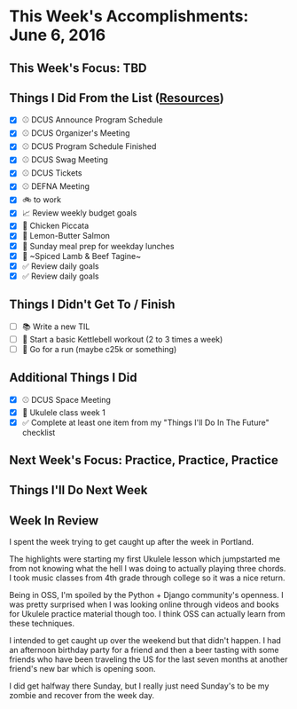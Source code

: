 # This Week's Accomplishments: June 6, 2016

## This Week's Focus: TBD

## Things I Did From the List ([Resources](resources.md))

- [x] :baseball: DCUS Announce Program Schedule
- [x] :baseball: DCUS Organizer's Meeting
- [x] :baseball: DCUS Program Schedule Finished
- [x] :baseball: DCUS Swag Meeting
- [x] :baseball: DCUS Tickets
- [x] :baseball: DEFNA Meeting
- [x] :bike: to work
- [x] :chart_with_upwards_trend: Review weekly budget goals
- [x] :stew: Chicken Piccata
- [x] :stew: Lemon-Butter Salmon
- [x] :stew: Sunday meal prep for weekday lunches
- [x] :stew: ~Spiced Lamb & Beef Tagine~
- [x] :white_check_mark: Review daily goals
- [x] :white_check_mark: Review daily goals

## Things I Didn't Get To / Finish

- [ ] :books: Write a new TIL
- [ ] :muscle: Start a basic Kettlebell workout (2 to 3 times a week)
- [ ] :running: Go for a run (maybe c25k or something)

## Additional Things I Did

- [x] :baseball: DCUS Space Meeting
- [x] :guitar: Ukulele class week 1
- [x] :white_check_mark: Complete at least one item from my "Things I'll Do In The Future" checklist

## Next Week's Focus: Practice, Practice, Practice

## Things I'll Do Next Week

## Week In Review

I spent the week trying to get caught up after the week in Portland. 

The highlights were starting my first Ukulele lesson which jumpstarted me from not knowing what the hell I was doing to actually playing three chords. I took music classes from 4th grade through college so it was a nice return.

Being in OSS, I'm spoiled by the Python + Django community's openness. I was pretty surprised when I was looking online through videos and books for Ukulele practice material though too. I think OSS can actually learn from these techniques.

I intended to get caught up over the weekend but that didn't happen. I had an afternoon birthday party for a friend and then a beer tasting with some friends who have been traveling the US for the last seven months at another friend's new bar which is opening soon. 

I did get halfway there Sunday, but I really just need Sunday's to be my zombie and recover from the week day.
